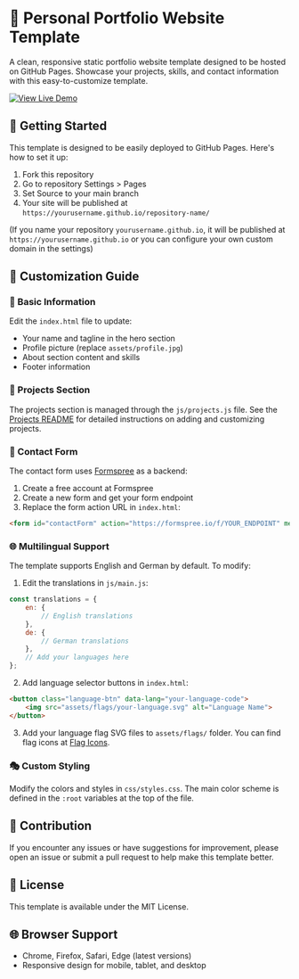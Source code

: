 # 🌟 Personal Portfolio Website Template

A clean, responsive static portfolio website template designed to be hosted on GitHub Pages. Showcase your projects, skills, and contact information with this easy-to-customize template.

[![View Live Demo](https://img.shields.io/badge/View_Live_Demo-Portfolio_Website-3182CE?style=for-the-badge&logo=github)](https://yliu.tech/)

## 🚀 Getting Started

This template is designed to be easily deployed to GitHub Pages. Here's how to set it up:

1. Fork this repository
2. Go to repository Settings > Pages
3. Set Source to your main branch
4. Your site will be published at `https://yourusername.github.io/repository-name/` 

(If you name your repository `yourusername.github.io`, it will be published at `https://yourusername.github.io` or you can configure your own custom domain in the settings)

## 🎨 Customization Guide

### 🧩 Basic Information

Edit the `index.html` file to update:

- Your name and tagline in the hero section
- Profile picture (replace `assets/profile.jpg`)
- About section content and skills
- Footer information

### 📂 Projects Section

The projects section is managed through the `js/projects.js` file. See the [Projects README](projects/README.md) for detailed instructions on adding and customizing projects.

### 📧 Contact Form

The contact form uses [Formspree](https://formspree.io/) as a backend:

1. Create a free account at Formspree
2. Create a new form and get your form endpoint
3. Replace the form action URL in `index.html`:

```html
<form id="contactForm" action="https://formspree.io/f/YOUR_ENDPOINT" method="POST">
```

### 🌐 Multilingual Support

The template supports English and German by default. To modify:

1. Edit the translations in `js/main.js`:

```javascript
const translations = {
    en: {
        // English translations
    },
    de: {
        // German translations
    },
    // Add your languages here
};
```

2. Add language selector buttons in `index.html`:

```html
<button class="language-btn" data-lang="your-language-code">
    <img src="assets/flags/your-language.svg" alt="Language Name">
</button>
```

3. Add your language flag SVG files to `assets/flags/` folder. You can find flag icons at [Flag Icons](https://flagicons.lipis.dev/).

### 🎭 Custom Styling

Modify the colors and styles in `css/styles.css`. The main color scheme is defined in the `:root` variables at the top of the file.

## 🤝 Contribution

If you encounter any issues or have suggestions for improvement, please open an issue or submit a pull request to help make this template better.

## 📄 License

This template is available under the MIT License.

## 🌐 Browser Support

- Chrome, Firefox, Safari, Edge (latest versions)
- Responsive design for mobile, tablet, and desktop
